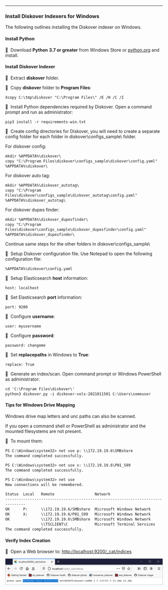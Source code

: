 ___
### Install Diskover Indexers for Windows

The following outlines installing the Diskover indexer on Windows.

#### Install Python

🔴 &nbsp;Download **Python** **3.7 or greater** from Windows Store or [python.org](https://python.org) and install.

#### Install Diskover Indexer

🔴 &nbsp;Extract **diskover** folder.

🔴 &nbsp;Copy **diskover** folder to **Program Files**:

```
Xcopy C:\tmp\diskover "C:\Program Files\" /E /H /C /I
```

🔴 &nbsp;Install Python dependencies required by Diskover. Open a command prompt and run as administrator:

```
pip3 install -r requirements-win.txt
```

🔴 &nbsp;Create config directories for Diskover, you will need to create a separate config folder for each folder in diskover\configs_sample\ folder.

For diskover config:
```
mkdir %APPDATA%\diskover\
copy "C:\Program Files\diskover\configs_sample\diskover\config.yaml" %APPDATA%\diskover\
```

For diskover auto tag:
```
mkdir %APPDATA%\diskover_autotag\
copy "C:\Program Files\diskover\configs_sample\diskover_autotag\config.yaml" %APPDATA%\diskover_autotag\
```

For diskover dupes finder:
```
mkdir %APPDATA%\diskover_dupesfinder\
copy "C:\Program Files\diskover\configs_sample\diskover_dupesfinder\config.yaml" %APPDATA%\diskover_dupesfinder\
```

Continue same steps for the other folders in diskover\configs_sample\


🔴 &nbsp;Setup Diskover configuration file. Use Notepad to open the following configuration file:

```
%APPDATA%\diskover\config.yaml
```

🔴 &nbsp;Setup Elasticsearch **host** information:

```
host: localhost
```

🔴 &nbsp;Set Elasticsearch **port** information:

```
port: 9200
```

🔴 &nbsp;Configure **username**:

```
user: myusername
```

🔴 &nbsp;Configure **password**:

```
password: changeme
```

🔴 &nbsp;Set **replacepaths** in Windows to **True**:

```
replace: True
```

🔴 &nbsp;Generate an index/scan. Open command prompt or Windows PowerShell as administrator:

```
cd 'C:\Program Files\diskover\'
python3 diskover.py -i diskover-vols-2021011501 C:\Users\someuser
```

#### Tips for Windows Drive Mapping

Windows drive map letters and unc paths can also be scanned.

If you open a command shell or PowerShell as administrator and the mounted filesystems are not present.

🔴 &nbsp;To mount them:

```
PS C:\Windows\system32> net use p: \\172.19.19.6\SMBshare
The command completed successfully.
```

```
PS C:\Windows\system32> net use x: \\172.19.19.6\P01_S99
The command completed successfully.
```

```
PS C:\Windows\system32> net use  
New connections will be remembered.
```

```
Status	Local	Remote					Network
-------------------------------------------------------------------------------
OK		P:		\\172.19.19.6/SMBshare	Microsoft Windows Network
OK		X:		\\172.19.19.6/P01_S99	Microsoft Windows Network
OK				\\172.19.19.6\SMBshare	Microsoft Windows Network
				\\TSCLIENT\C			Microsoft Terminal Services
The command completed successfully.
```

#### Verify Index Creation

🔴 &nbsp;Open a Web browser to: [http://localhost:9200/\_cat/indices](http://localhost:9200/_cat/indices)

![Image: Verify Index Creation](images/image_indexers_install_for_windows_verify_index_creation.png)
